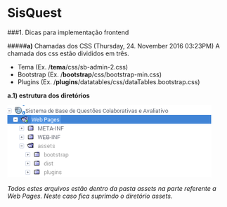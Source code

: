 # SisQuest


###1. Dicas para implementação frontend

#####**a)** Chamadas dos CSS (Thursday, 24. November 2016 03:23PM)
A chamada dos css estão divididos em três.

- Tema (Ex. /**tema**/css/sb-admin-2.css)
- Bootstrap (Ex. /**bootstrap**/css/bootstrap-min.css)
- Plugins (Ex. /**plugins**/datatables/css/dataTables.bootstrap.css) 



**a.1) estrutura dos diretórios**

![Diretorios no Projeto](./imgReadMe/dir.png  "Dir")

*Todos estes  arquivos estão dentro da pasta assets na parte referente a Web Pages. Neste caso fica suprimdo o diretório assets.*
